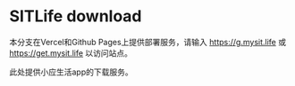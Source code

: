 # SITLife download

本分支在Vercel和Github Pages上提供部署服务，请输入 https://g.mysit.life 或 https://get.mysit.life 以访问站点。

此处提供小应生活app的下载服务。

